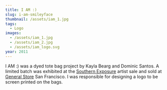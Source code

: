 ```yaml
---
title: I AM :)
slug: i-am-smileyface
thumbnail: /assets/iam_1.jpg
tags:
  - Logo
images:
  - /assets/iam_1.jpg
  - /assets/iam_2.jpg
  - /assets/iam_logo.svg
year: 2011
---
```

I AM :) was a dyed tote bag project by Kayla Bearg and Dominic Santos. A limited batch was exhibited at the [Southern Exposure](https://www.soex.org/) artist sale and sold at [General Store](http://shop-generalstore.com/) San Francisco. I was responsible for designing a logo to be screen printed on the bags.